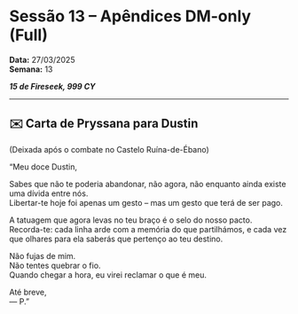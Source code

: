 # Sessão 13 – Apêndices DM-only (Full)  
**Data:** 27/03/2025  
**Semana:** 13  

***15 de Fireseek, 999 CY***

---
## ✉️ Carta de Pryssana para Dustin
(Deixada após o combate no Castelo Ruína-de-Ébano)

“Meu doce Dustin,  

Sabes que não te poderia abandonar, não agora, não enquanto ainda existe uma dívida entre nós.  
Libertar-te hoje foi apenas um gesto – mas um gesto que terá de ser pago.  

A tatuagem que agora levas no teu braço é o selo do nosso pacto.  
Recorda-te: cada linha arde com a memória do que partilhámos, e cada vez que olhares para ela saberás que pertenço ao teu destino.  

Não fujas de mim.  
Não tentes quebrar o fio.  
Quando chegar a hora, eu virei reclamar o que é meu.  

Até breve,  
— P.”  
